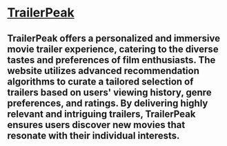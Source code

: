 # [TrailerPeak](https://trailerpeak.netlify.app/)

## TrailerPeak offers a personalized and immersive movie trailer experience, catering to the diverse tastes and preferences of film enthusiasts. The website utilizes advanced recommendation algorithms to curate a tailored selection of trailers based on users' viewing history, genre preferences, and ratings. By delivering highly relevant and intriguing trailers, TrailerPeak ensures users discover new movies that resonate with their individual interests.
